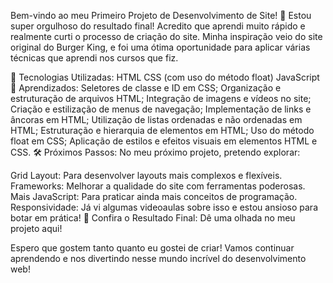 Bem-vindo ao meu Primeiro Projeto de Desenvolvimento de Site! 🎉
Estou super orgulhoso do resultado final! Acredito que aprendi muito rápido e realmente curti o processo de criação do site. Minha inspiração veio do site original do Burger King, e foi uma ótima oportunidade para aplicar várias técnicas que aprendi nos cursos que fiz.

🍔 Tecnologias Utilizadas:
HTML
CSS (com uso do método float)
JavaScript
🚀 Aprendizados:
Seletores de classe e ID em CSS;
Organização e estruturação de arquivos HTML;
Integração de imagens e vídeos no site;
Criação e estilização de menus de navegação;
Implementação de links e âncoras em HTML;
Utilização de listas ordenadas e não ordenadas em HTML;
Estruturação e hierarquia de elementos em HTML;
Uso do método float em CSS;
Aplicação de estilos e efeitos visuais em elementos HTML e CSS.
🛠 Próximos Passos:
No meu próximo projeto, pretendo explorar:

Grid Layout: Para desenvolver layouts mais complexos e flexíveis.
Frameworks: Melhorar a qualidade do site com ferramentas poderosas.
Mais JavaScript: Para praticar ainda mais conceitos de programação.
Responsividade: Já vi algumas videoaulas sobre isso e estou ansioso para botar em prática!
🎨 Confira o Resultado Final:
Dê uma olhada no meu projeto aqui!

Espero que gostem tanto quanto eu gostei de criar! Vamos continuar aprendendo e nos divertindo nesse mundo incrível do desenvolvimento web!

